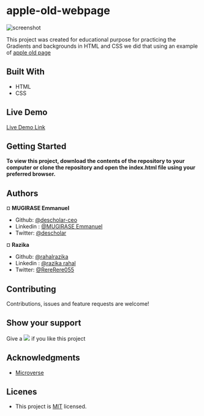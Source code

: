 # apple-old-webpage

![screenshot](img/screenshot/screen-shot-nyt.png)

This project was created  for educational purpose for  practicing the Gradients and backgrounds in HTML and CSS 
 we did that using an example of [apple old page](https://web.archive.org/web/20140301004610/http://www.apple.com)  

## Built With

- HTML
- CSS

## Live Demo

[Live Demo Link](https://serene-rosalind-e3531b.netlify.app/)

## Getting Started

**To view this project, download the contents of the repository to your computer or clone the repository and open the index.html file using your preferred browser.**

## Authors

¤ **MUGIRASE Emmanuel**


- Github: [@descholar-ceo](https://github.com/descholar-ceo)
- Linkedin : [@MUGIRASE Emmanuel](https://www.linkedin.com/in/mugirase-emmanuel-a90b49143/)
- Twitter: [@descholar](https://twitter.com/@descholar3)

¤ **Razika**

- Github: [@rahalrazika](https://github.com/rahalrazika)
- Linkedin : [@razika rahal](https://www.linkedin.com/in/razika-rahal-85539bbb/)
- Twitter: [@RereRere055](https://twitter.com/RereRere055)

##  Contributing

Contributions, issues and feature requests are welcome!

## Show your support

Give a ![](https://github.githubassets.com/images/icons/emoji/unicode/2b50.png) if you like this project

## Acknowledgments

- [Microverse](https://microverse.org)

## Licenes 
- This project is [MIT](https://github.com/microverseinc/readme-template/blob/master/lic.url) licensed.

